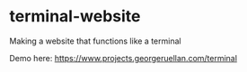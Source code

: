 # terminal-website
Making a website that functions like a terminal

Demo here: https://www.projects.georgeruellan.com/terminal
